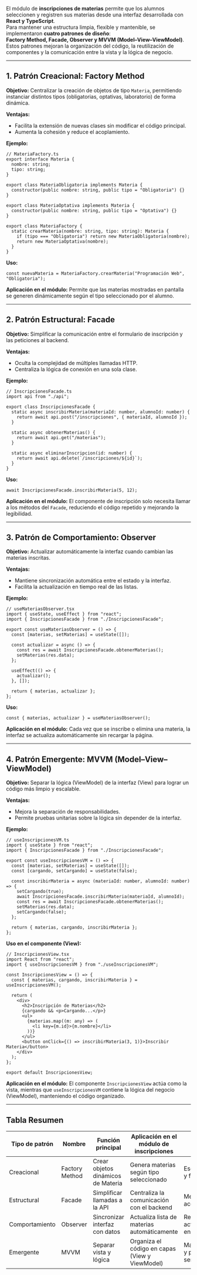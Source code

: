 El módulo de **inscripciones de materias** permite que los alumnos seleccionen y registren sus materias desde una interfaz desarrollada con **React y TypeScript**.  
Para mantener una estructura limpia, flexible y mantenible, se implementaron **cuatro patrones de diseño**:  
**Factory Method, Facade, Observer y MVVM (Model–View–ViewModel)**.  
Estos patrones mejoran la organización del código, la reutilización de componentes y la comunicación entre la vista y la lógica de negocio.

---

## 1. Patrón Creacional: Factory Method
**Objetivo:** Centralizar la creación de objetos de tipo `Materia`, permitiendo instanciar distintos tipos (obligatorias, optativas, laboratorio) de forma dinámica.

**Ventajas:**
- Facilita la extensión de nuevas clases sin modificar el código principal.
- Aumenta la cohesión y reduce el acoplamiento.

**Ejemplo:**
```tsx
// MateriaFactory.ts
export interface Materia {
  nombre: string;
  tipo: string;
}

export class MateriaObligatoria implements Materia {
  constructor(public nombre: string, public tipo = "Obligatoria") {}
}

export class MateriaOptativa implements Materia {
  constructor(public nombre: string, public tipo = "Optativa") {}
}

export class MateriaFactory {
  static crearMateria(nombre: string, tipo: string): Materia {
    if (tipo === "Obligatoria") return new MateriaObligatoria(nombre);
    return new MateriaOptativa(nombre);
  }
}
```

**Uso:**
```tsx
const nuevaMateria = MateriaFactory.crearMateria("Programación Web", "Obligatoria");
```

**Aplicación en el módulo:** Permite que las materias mostradas en pantalla se generen dinámicamente según el tipo seleccionado por el alumno.

---

## 2. Patrón Estructural: Facade
**Objetivo:** Simplificar la comunicación entre el formulario de inscripción y las peticiones al backend.

**Ventajas:**
- Oculta la complejidad de múltiples llamadas HTTP.
- Centraliza la lógica de conexión en una sola clase.

**Ejemplo:**
```tsx
// InscripcionesFacade.ts
import api from "./api";

export class InscripcionesFacade {
  static async inscribirMateria(materiaId: number, alumnoId: number) {
    return await api.post("/inscripciones", { materiaId, alumnoId });
  }

  static async obtenerMaterias() {
    return await api.get("/materias");
  }

  static async eliminarInscripcion(id: number) {
    return await api.delete(`/inscripciones/${id}`);
  }
}
```

**Uso:**
```tsx
await InscripcionesFacade.inscribirMateria(5, 12);
```

**Aplicación en el módulo:** El componente de inscripción solo necesita llamar a los métodos del `Facade`, reduciendo el código repetido y mejorando la legibilidad.

---

## 3. Patrón de Comportamiento: Observer
**Objetivo:** Actualizar automáticamente la interfaz cuando cambian las materias inscritas.

**Ventajas:**
- Mantiene sincronización automática entre el estado y la interfaz.
- Facilita la actualización en tiempo real de las listas.

**Ejemplo:**
```tsx
// useMateriasObserver.tsx
import { useState, useEffect } from "react";
import { InscripcionesFacade } from "./InscripcionesFacade";

export const useMateriasObserver = () => {
  const [materias, setMaterias] = useState([]);

  const actualizar = async () => {
    const res = await InscripcionesFacade.obtenerMaterias();
    setMaterias(res.data);
  };

  useEffect(() => {
    actualizar();
  }, []);

  return { materias, actualizar };
};
```

**Uso:**
```tsx
const { materias, actualizar } = useMateriasObserver();
```

**Aplicación en el módulo:** Cada vez que se inscribe o elimina una materia, la interfaz se actualiza automáticamente sin recargar la página.

---

## 4. Patrón Emergente: MVVM (Model–View–ViewModel)
**Objetivo:** Separar la lógica (ViewModel) de la interfaz (View) para lograr un código más limpio y escalable.

**Ventajas:**
- Mejora la separación de responsabilidades.
- Permite pruebas unitarias sobre la lógica sin depender de la interfaz.

**Ejemplo:**
```tsx
// useInscripcionesVM.ts
import { useState } from "react";
import { InscripcionesFacade } from "./InscripcionesFacade";

export const useInscripcionesVM = () => {
  const [materias, setMaterias] = useState([]);
  const [cargando, setCargando] = useState(false);

  const inscribirMateria = async (materiaId: number, alumnoId: number) => {
    setCargando(true);
    await InscripcionesFacade.inscribirMateria(materiaId, alumnoId);
    const res = await InscripcionesFacade.obtenerMaterias();
    setMaterias(res.data);
    setCargando(false);
  };

  return { materias, cargando, inscribirMateria };
};
```

**Uso en el componente (View):**
```tsx
// InscripcionesView.tsx
import React from "react";
import { useInscripcionesVM } from "./useInscripcionesVM";

const InscripcionesView = () => {
  const { materias, cargando, inscribirMateria } = useInscripcionesVM();

  return (
    <div>
      <h2>Inscripción de Materias</h2>
      {cargando && <p>Cargando...</p>}
      <ul>
        {materias.map((m: any) => (
          <li key={m.id}>{m.nombre}</li>
        ))}
      </ul>
      <button onClick={() => inscribirMateria(3, 1)}>Inscribir Materia</button>
    </div>
  );
};

export default InscripcionesView;
```

**Aplicación en el módulo:** El componente `InscripcionesView` actúa como la vista, mientras que `useInscripcionesVM` contiene la lógica del negocio (ViewModel), manteniendo el código organizado.

---

## Tabla Resumen
| Tipo de patrón | Nombre | Función principal | Aplicación en el módulo de inscripciones | Beneficio clave |
|----------------|---------|------------------|------------------------------------------|-----------------|
| Creacional | Factory Method | Crear objetos dinámicos de Materia | Genera materias según tipo seleccionado | Escalabilidad y flexibilidad |
| Estructural | Facade | Simplificar llamadas a la API | Centraliza la comunicación con el backend | Menor acoplamiento |
| Comportamiento | Observer | Sincronizar interfaz con datos | Actualiza lista de materias automáticamente | Reactividad y actualización en tiempo real |
| Emergente | MVVM | Separar vista y lógica | Organiza el código en capas (View y ViewModel) | Mantenimiento y pruebas más sencillas |


